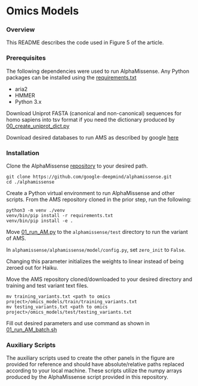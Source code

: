 # Omics Models

### Overview

This README describes the code used in Figure 5 of the article.

### Prerequisites

The following dependencies were used to run AlphaMissense. Any Python packages can be installed using the [requirements.txt](./requirements.txt)

* aria2
* HMMER
* Python 3.x

Download Uniprot FASTA (canonical and non-canonical) sequences for homo sapiens into tsv format if you need the dictionary produced by [00_create_uniprot_dict.py](./00_create_uniprot_dict.py)

Download desired databases to run AMS as described by google [here](https://github.com/google-deepmind/alphafold/tree/main/afdb)

### Installation

Clone the AlphaMissense [repository](https://github.com/google-deepmind/alphamissense/tree/main) to your desired path.

```
git clone https://github.com/google-deepmind/alphamissense.git
cd ./alphamissense
```

Create a Python virtual environment to run AlphaMissense and other scripts. From the AMS repository cloned in the prior step, run the following:

```
python3 -m venv ./venv
venv/bin/pip install -r requirements.txt
venv/bin/pip install -e .
```

Move [01_run_AM.py](./01_run_AM.py) to the ```alphamissense/test``` directory to run the variant of AMS.

In ```alphamissense/alphamissense/model/config.py```, set ```zero_init``` to ```False```.

Changing this parameter initializes the weights to linear instead of being zeroed out for Haiku.

Move the AMS repository cloned/downloaded to your desired directory and training and test variant text files.

```
mv training_variants.txt <path to omics project>/omics_models/train/training_variants.txt
mv testing_variants.txt <path to omics project>/omics_models/test/testing_variants.txt
```

Fill out desired parameters and use command as shown in [01_run_AM_batch.sh](./01_run_AM_batch.sh)

### Auxiliary Scripts

The auxiliary scripts used to create the other panels in the figure are provided for reference and should have absolute/relative paths replaced according to your local machine. These scripts utilize the numpy arrays produced by the AlphaMissense script provided in this repository.
